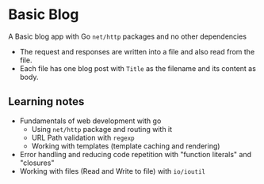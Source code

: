 # Basic Blog
A Basic blog app with Go `net/http` packages and no other dependencies
- The request and responses are written into a file and also read from the file.
- Each file has one blog post with `Title` as the filename and its content as body.

## Learning notes
- Fundamentals of web development with go
    - Using `net/http` package and routing with it
    - URL Path validation with `regexp`
    - Working with templates (template caching and rendering)
- Error handling and reducing code repetition with "function literals" and "closures"
- Working with files (Read and Write to file) with `io/ioutil`